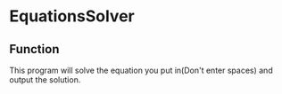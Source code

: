 # EquationsSolver
## Function
This program will solve the equation you put in(Don't enter spaces) and output the solution.  
